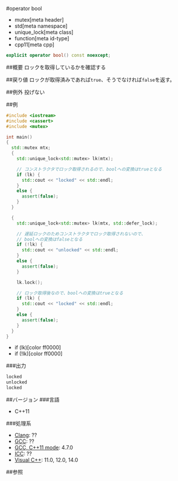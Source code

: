 #operator bool
* mutex[meta header]
* std[meta namespace]
* unique_lock[meta class]
* function[meta id-type]
* cpp11[meta cpp]

```cpp
explicit operator bool() const noexcept;
```

##概要
ロックを取得しているかを確認する


##戻り値
ロックが取得済みであれば`true`、そうでなければ`false`を返す。


##例外
投げない


##例
```cpp
#include <iostream>
#include <cassert>
#include <mutex>

int main()
{
  std::mutex mtx;
  {
    std::unique_lock<std::mutex> lk(mtx);

    // コンストラクタでロック取得されるので、boolへの変換はtrueとなる
    if (lk) {
      std::cout << "locked" << std::endl;
    }
    else {
      assert(false);
    }
  }

  {
    std::unique_lock<std::mutex> lk(mtx, std::defer_lock);

    // 遅延ロックのためコンストラクタでロック取得されないので、
    // boolへの変換はfalseとなる
    if (!lk) {
      std::cout << "unlocked" << std::endl;
    }
    else {
      assert(false);
    }

    lk.lock();

    // ロック取得後なので、boolへの変換はtrueとなる
    if (lk) {
      std::cout << "locked" << std::endl;
    }
    else {
      assert(false);
    }
  }
}
```
* if (lk)[color ff0000]
* if (!lk)[color ff0000]

###出力
```cpp
locked
unlocked
locked
```

##バージョン
###言語
- C++11

###処理系
- [Clang](/implementation.md#clang): ??
- [GCC](/implementation.md#gcc): ??
- [GCC, C++11 mode](/implementation.md#gcc): 4.7.0
- [ICC](/implementation.md#icc): ??
- [Visual C++](/implementation.md#visual_cpp): 11.0, 12.0, 14.0


##参照


